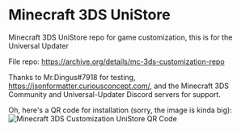 # Minecraft 3DS UniStore
Minecraft 3DS UniStore repo for game customization, this is for the Universal Updater

File repo: https://archive.org/details/mc-3ds-customization-repo

Thanks to Mr.Dingus#7918 for testing, https://jsonformatter.curiousconcept.com/, and the Minecraft 3DS Community and Universal-Updater Discord servers for support.

Oh, here's a QR code for installation (sorry, the image is kinda big):
![Minecraft 3DS Customization UniStore QR Code](https://github.com/susbaconhairman/mc-3ds-unistore/blob/main/qr-code.png?raw=true)
